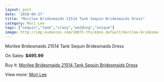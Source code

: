 ```yaml
---
layout: post
date: '2018-04-27'
title: "Morilee Bridesmaids 21514 Tank Sequin Bridesmaids Dress"
category: Mori Lee
tags: ["sequin","tank","crazy","wedding","unique"]
image: http://img.eudances.com/18875-thickbox_default/morilee-bridesmaids-21514-tank-sequin-bridesmaids-dress.jpg
---
```

Morilee Bridesmaids 21514 Tank Sequin Bridesmaids Dress

On Sales: **$495.99**
<a href="https://www.eudances.com/en/mori-lee/5610-morilee-bridesmaids-21514-tank-sequin-bridesmaids-dress.html"><amp-img layout="responsive" width="600" height="600" src="//img.eudances.com/18875-thickbox_default/morilee-bridesmaids-21514-tank-sequin-bridesmaids-dress.jpg" alt="Morilee Bridesmaids 21514 Tank Sequin Bridesmaids Dress 0" /></a>
<a href="https://www.eudances.com/en/mori-lee/5610-morilee-bridesmaids-21514-tank-sequin-bridesmaids-dress.html"><amp-img layout="responsive" width="600" height="600" src="//img.eudances.com/18877-thickbox_default/morilee-bridesmaids-21514-tank-sequin-bridesmaids-dress.jpg" alt="Morilee Bridesmaids 21514 Tank Sequin Bridesmaids Dress 1" /></a>
<a href="https://www.eudances.com/en/mori-lee/5610-morilee-bridesmaids-21514-tank-sequin-bridesmaids-dress.html"><amp-img layout="responsive" width="600" height="600" src="//img.eudances.com/18876-thickbox_default/morilee-bridesmaids-21514-tank-sequin-bridesmaids-dress.jpg" alt="Morilee Bridesmaids 21514 Tank Sequin Bridesmaids Dress 2" /></a>

Buy it: [Morilee Bridesmaids 21514 Tank Sequin Bridesmaids Dress](https://www.eudances.com/en/mori-lee/5610-morilee-bridesmaids-21514-tank-sequin-bridesmaids-dress.html "Morilee Bridesmaids 21514 Tank Sequin Bridesmaids Dress")

View more: [Mori Lee](https://www.eudances.com/en/65-mori-lee "Mori Lee")